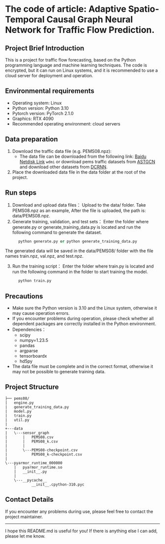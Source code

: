 # The code of article: Adaptive Spatio-Temporal Causal Graph Neural Network for Traffic Flow  Prediction.

## Project Brief Introduction

This is a project for traffic flow forecasting, based on the Python programming language and machine learning techniques. The code is encrypted, but it can run on Linux systems, and it is recommended to use a cloud server for deployment and operation.

## Environmental requirements

- Operating system: Linux
- Python version: Python 3.10
- Pytorch version: PyTorch 2.1.0
- Graphics: RTX 4090 
- Recommended operating environment: cloud servers 

## Data preparation

1. Download the traffic data file (e.g. PEMS08.npz):
   - The data file can be downloaded from the following link: [Baidu Netdisk Link]( https://pan.baidu.com/s/1tUU5Z31tvf5QtoS13rKhXQ?pwd=wdmi)  `wdmi` or download pems traffic datasets from [ASTGCN](https://github.com/guoshnBJTU/ASTGNN/tree/main/data) and download other datasets from [DCRNN](https://github.com/liyaguang/DCRNN).
2. Place the downloaded data file in the data folder at the root of the project.

## Run steps

1. Download and upload data files：
   Upload to the data/ folder. Take PEMS08.npz as an example, After the file is uploaded, the path is: data/PEMS08.npz.
2. Generate training, validation, and test sets：
   Enter the folder where generate.py or generate_training_data.py is located and run the following command to generate the dataset.
```python
      python generate.py or python generate_training_data.py
```
   The generated data will be saved in the data/PEMS08/ folder with the file names train.npz, val.npz, and test.npz.
   
3. Run the training script：
   Enter the folder where train.py is located and run the following command in the folder to start training the model.
```python
      python train.py
```


## Precautions

- Make sure the Python version is 3.10 and the Linux system, otherwise it may cause operation errors.
- If you encounter problems during operation, please check whether all dependent packages are correctly installed in the Python environment.
- Dependencies：
    -  scipy
    -  numpy=1.23.5
    -  pandas
    -  argparse
    -  tensorboardx
    -  hd5py
- The data file must be complete and in the correct format, otherwise it may not be possible to generate training data.

## Project Structure

    ├── pems08/
    |   engine.py
    |   generate_training_data.py
    |   model.py
    |   train.py
    |   util.py
    |
    +---data
    |   \---sensor_graph
    |       |   PEMS08.csv
    |       |   PEMS08_k.csv
    |       |
    |       \---PEMS08-checkpoint.csv
    |           PEMS08_k-checkpoint.csv                 
    |
    \---pyarmor_runtime_000000
        |   pyarmor_runtime.so
        |   __init__.py
        |
        \---__pycache__
                __init__.cpython-310.pyc

## Contact Details

If you encounter any problems during use, please feel free to contact the project maintainer.

---

I hope this README.md is useful for you! If there is anything else I can add, please let me know.
